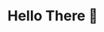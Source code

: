 # Hello There 👋
<!--
## About me🙋🏻‍♀️ 
--
My name is Maggie Chang and I am currently a graduate student at the Center for User Experience at Arizona State University. I am a newbie in web design. I hope I can learn more skills in this course to improve my abilities!

--
## Technologies and Skills🛠️
--
* Software: Photoshop, Illustrator, InDesign, Premiere Pro, Figma
* Languagrs: HTML
* Styling; CSS
* Version Control: GitHub

I am learn more about HTML and CSS💡
--
## My portfolio💼
--
I am updating my portfolio, a link will be attached when the update is complete🔗
-->
